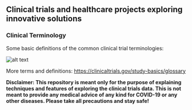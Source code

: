 ## Clinical trials and healthcare projects exploring innovative solutions

### Clinical Terminology
Some basic definitions of the common clinical trial terminologies:

![alt text](https://github.com/aussiekom/EDA-clinical-trials/blob/main/terminology.png)

More terms and definitions:
https://clinicaltrials.gov/study-basics/glossary

 

**Disclaimer: This repository is meant only for the purpose of explaining techniques and features of exploring the clinical trials data. This is not meant to provide any medical advice of any kind for COVID-19 or any other diseases. Please take all precautions and stay safe!** 
